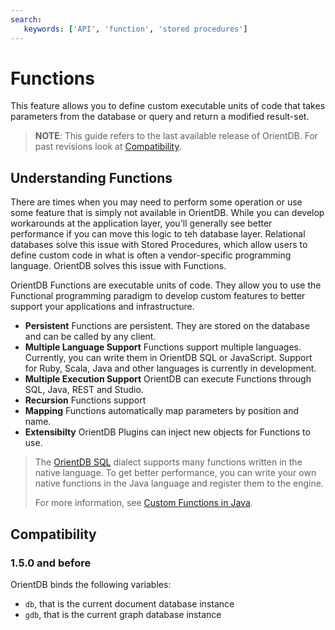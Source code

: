 ```yaml
---
search:
   keywords: ['API', 'function', 'stored procedures']
---
```


# Functions

This feature allows you to define custom executable units of code that takes parameters from the database or query and return a modified result-set.


>**NOTE**: This guide refers to the last available release of OrientDB. For past revisions look at [Compatibility](Functions.md#wiki-compatibility).

## Understanding Functions

There are times when you may need to perform some operation or use some feature that is simply not available in OrientDB.  While you can develop workarounds at the application layer, you'll generally see better performance if you can move this logic to teh database layer.  Relational databases solve this issue with Stored Procedures, which allow users to define custom code in what is often a vendor-specific programming language.  OrientDB solves this issue with Functions.

OrientDB Functions are executable units of code.  They allow you to use the Functional programming paradigm to develop custom features to better support your applications and infrastructure.

- **Persistent** Functions are persistent.  They are stored on the database and can be called by any client.
- **Multiple Language Support** Functions support multiple languages.  Currently, you can write them in OrientDB SQL or JavaScript.  Support for Ruby, Scala, Java and other languages is currently in development.
- **Multiple Execution Support** OrientDB can execute Functions through SQL, Java, REST and Studio.
- **Recursion** Functions support 
- **Mapping** Functions automatically map parameters by position and name.
- **Extensibilty** OrientDB Plugins can inject new objects for Functions to use.



>The [OrientDB SQL](SQL.md) dialect supports many functions written in the native language.  To get better performance, you can write your own native functions in the Java language and register them to the engine. 
>
>For more information, see [Custom Functions in Java](SQL-Functions.md#cutom-functions-in-java).


## Compatibility

### 1.5.0 and before

OrientDB binds the following variables:
- `db`, that is the current document database instance
- `gdb`, that is the current graph database instance
